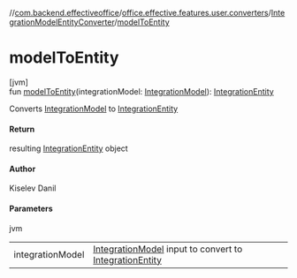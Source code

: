 //[com.backend.effectiveoffice](../../../index.md)/[office.effective.features.user.converters](../index.md)/[IntegrationModelEntityConverter](index.md)/[modelToEntity](model-to-entity.md)

# modelToEntity

[jvm]\
fun [modelToEntity](model-to-entity.md)(integrationModel: [IntegrationModel](../../office.effective.model/-integration-model/index.md)): [IntegrationEntity](../../office.effective.features.user.repository/-integration-entity/index.md)

Converts [IntegrationModel](../../office.effective.model/-integration-model/index.md) to [IntegrationEntity](../../office.effective.features.user.repository/-integration-entity/index.md)

#### Return

resulting [IntegrationEntity](../../office.effective.features.user.repository/-integration-entity/index.md) object

#### Author

Kiselev Danil

#### Parameters

jvm

| | |
|---|---|
| integrationModel | [IntegrationModel](../../office.effective.model/-integration-model/index.md) input to convert to [IntegrationEntity](../../office.effective.features.user.repository/-integration-entity/index.md) |
